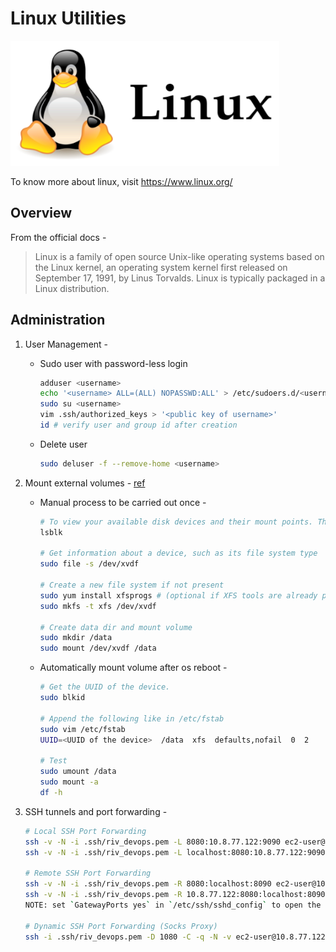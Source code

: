 # Linux Utilities
<img src="https://github.com/abhishektripathi24/platform-setup/blob/master/linux/images/linux-logo.png" width="430" height="200"/>

To know more about linux, visit https://www.linux.org/

## Overview
From the official docs -

> Linux is a family of open source Unix-like operating systems based on the Linux kernel, an operating system kernel first released on September 17, 1991, by Linus Torvalds. Linux is typically packaged in a Linux distribution.

## Administration
1. User Management -
    * Sudo user with password-less login
        ```bash
        adduser <username>
        echo '<username> ALL=(ALL) NOPASSWD:ALL' > /etc/sudoers.d/<username>
        sudo su <username>
        vim .ssh/authorized_keys > '<public key of username>'
        id # verify user and group id after creation
        ```
    * Delete user
         ```bash
        sudo deluser -f --remove-home <username>
        ```

2. Mount external volumes - [ref](https://docs.aws.amazon.com/AWSEC2/latest/UserGuide/ebs-using-volumes.html)
    * Manual process to be carried out once -
        ```bash
        # To view your available disk devices and their mount points. The output of lsblk removes the `/dev/` prefix from full device paths.
        lsblk
    
        # Get information about a device, such as its file system type
        sudo file -s /dev/xvdf
    
        # Create a new file system if not present
        sudo yum install xfsprogs # (optional if XFS tools are already present)
        sudo mkfs -t xfs /dev/xvdf 
    
        # Create data dir and mount volume
        sudo mkdir /data
        sudo mount /dev/xvdf /data
        ```
    * Automatically mount volume after os reboot -
        ```bash
        # Get the UUID of the device.
        sudo blkid

        # Append the following like in /etc/fstab
        sudo vim /etc/fstab
        UUID=<UUID of the device>  /data  xfs  defaults,nofail  0  2

        # Test
        sudo umount /data
        sudo mount -a
        df -h
        ```

3. SSH tunnels and port forwarding -
    ```bash
    # Local SSH Port Forwarding
    ssh -v -N -i .ssh/riv_devops.pem -L 8080:10.8.77.122:9090 ec2-user@10.8.77.122
    ssh -v -N -i .ssh/riv_devops.pem -L localhost:8080:10.8.77.122:9090 ec2-user@10.8.77.122
    
    # Remote SSH Port Forwarding
    ssh -v -N -i .ssh/riv_devops.pem -R 8080:localhost:8090 ec2-user@10.8.77.122 
    ssh -v -N -i .ssh/riv_devops.pem -R 10.8.77.122:8080:localhost:8090 ec2-user@10.8.77.122
    NOTE: set `GatewayPorts yes` in `/etc/ssh/sshd_config` to open the ports on 0.0.0.0 instead to 127.0.0.1
    
    # Dynamic SSH Port Forwarding (Socks Proxy)
    ssh -i .ssh/riv_devops.pem -D 1080 -C -q -N -v ec2-user@10.8.77.122
    ```
    